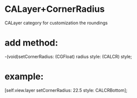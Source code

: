 # CALayer+CornerRadius
CALayer category for customization the roundings

# add method:
-(void)setCornerRadius: (CGFloat) radius style: (CALCR) style;


# example:
[self.view.layer setCornerRadius: 22.5 style: CALCRBottom];
